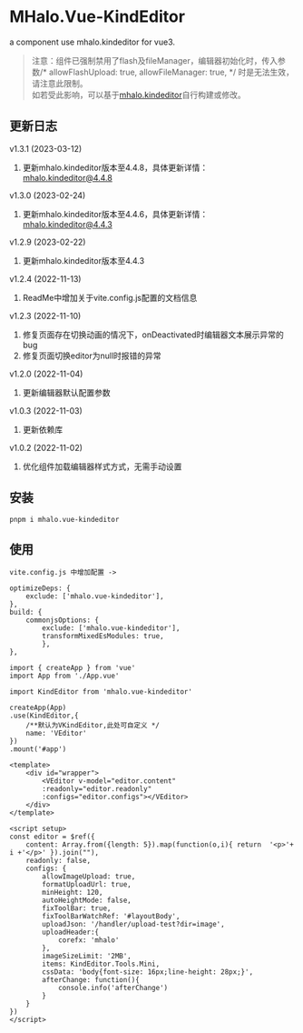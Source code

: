 # MHalo.Vue-KindEditor

a component use mhalo.kindeditor for vue3.

> 注意：组件已强制禁用了flash及fileManager，编辑器初始化时，传入参数/* allowFlashUpload: true, allowFileManager: true, */ 时是无法生效，请注意此限制。  
如若受此影响，可以基于[mhalo.kindeditor](https://www.npmjs.com/package/mhalo.kindeditor)自行构建或修改。


## 更新日志

v1.3.1 (2023-03-12)  
1. 更新mhalo.kindeditor版本至4.4.8，具体更新详情： [mhalo.kindeditor@4.4.8](https://github.com/mHalo/mhalo.kindeditor/blob/main/UPDATE.md#v448-2023-03-09)

v1.3.0 (2023-02-24)  
1. 更新mhalo.kindeditor版本至4.4.6，具体更新详情： [mhalo.kindeditor@4.4.3](https://github.com/mHalo/mhalo.kindeditor)

v1.2.9 (2023-02-22)  
1. 更新mhalo.kindeditor版本至4.4.3

v1.2.4 (2022-11-13)  
1. ReadMe中增加关于vite.config.js配置的文档信息

v1.2.3 (2022-11-10)  
1. 修复页面存在切换动画的情况下，onDeactivated时编辑器文本展示异常的bug
2. 修复页面切换editor为null时报错的异常

v1.2.0 (2022-11-04)  
1. 更新编辑器默认配置参数

v1.0.3 (2022-11-03)  
1. 更新依赖库

v1.0.2 (2022-11-02)  
1. 优化组件加载编辑器样式方式，无需手动设置

## 安装
```
pnpm i mhalo.vue-kindeditor
```

## 使用
```
vite.config.js 中增加配置 ->

optimizeDeps: {
    exclude: ['mhalo.vue-kindeditor'], 
},
build: {
    commonjsOptions: { 
        exclude: ['mhalo.vue-kindeditor'], 
        transformMixedEsModules: true,
        },
},

```

```
import { createApp } from 'vue'
import App from './App.vue'

import KindEditor from 'mhalo.vue-kindeditor'

createApp(App)
.use(KindEditor,{ 
    /**默认为VKindEditor,此处可自定义 */ 
    name: 'VEditor' 
})
.mount('#app')

```

```
<template>
    <div id="wrapper">
        <VEditor v-model="editor.content" 
        :readonly="editor.readonly"
        :configs="editor.configs"></VEditor>
    </div>
</template>

<script setup>
const editor = $ref({
    content: Array.from({length: 5}).map(function(o,i){ return  '<p>'+ i +'</p>' }).join(""),
    readonly: false,
    configs: {
        allowImageUpload: true,
        formatUploadUrl: true,
        minHeight: 120,
        autoHeightMode: false,
        fixToolBar: true, 
        fixToolBarWatchRef: '#layoutBody',
        uploadJson: '/handler/upload-test?dir=image',
        uploadHeader:{
            corefx: 'mhalo'
        },
        imageSizeLimit: '2MB',
        items: KindEditor.Tools.Mini,
        cssData: 'body{font-size: 16px;line-height: 28px;}',
        afterChange: function(){
            console.info('afterChange')
        }
    }
})
</script>

```
